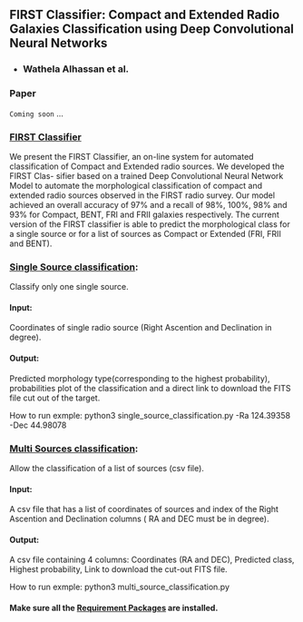 ## FIRST Classifier: Compact and Extended Radio Galaxies Classification using Deep Convolutional Neural Networks
- ### Wathela Alhassan et al.
### Paper
`Coming soon` ...

### [FIRST Classifier](FIRST_CLASSIFIER.py)
We present the FIRST Classifier, an on-line system for automated classification of Compact and Extended radio sources. We developed the FIRST Clas- sifier based on a trained Deep Convolutional Neural Network Model to automate the morphological classification of compact and extended radio sources observed in the FIRST radio survey. Our model achieved an overall accuracy of 97% and a recall of 98%, 100%, 98% and 93% for Compact, BENT, FRI and FRII galaxies respectively. The current version of the FIRST classifier is able to predict the morphological class for a single source or for a list of sources as Compact or Extended (FRI, FRII and BENT).

### [Single Source classification](single_source_classification.py):
Classify only one single source.
#### Input: 
Coordinates of single radio source (Right Ascention and Declination in degree).
#### Output: 
Predicted morphology type(corresponding to the highest probability), probabilities plot of the classification and a direct link to download the FITS file cut out of the target.

How to run exmple:
python3 single_source_classification.py -Ra  124.39358 -Dec 44.98078

### [Multi Sources classification](multi_sources_classification.py):
Allow the classification of a list of sources (csv file).
#### Input: 
A csv file that has a list of coordinates of sources and index of the Right Ascention and Declination columns ( RA and DEC must be in degree).
#### Output: 
A csv file containing 4 columns: Coordinates (RA and DEC), Predicted class, Highest probability, Link to download the cut-out FITS file.

How to run exmple:
python3 multi_source_classification.py

#### Make sure all the [Requirement Packages](requirements.txt) are installed.
